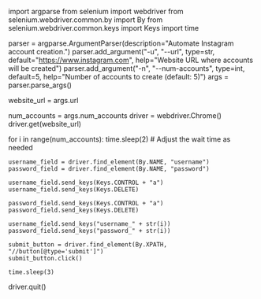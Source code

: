 import argparse
from selenium import webdriver
from selenium.webdriver.common.by import By
from selenium.webdriver.common.keys import Keys
import time

parser = argparse.ArgumentParser(description="Automate Instagram account creation.")
parser.add_argument("-u", "--url", type=str, default="https://www.instagram.com", help="Website URL where accounts will be created")
parser.add_argument("-n", "--num-accounts", type=int, default=5, help="Number of accounts to create (default: 5)")
args = parser.parse_args()

website_url = args.url

num_accounts = args.num_accounts
driver = webdriver.Chrome()
driver.get(website_url)

for i in range(num_accounts):
    time.sleep(2)  # Adjust the wait time as needed
    
    username_field = driver.find_element(By.NAME, "username")
    password_field = driver.find_element(By.NAME, "password")
    
    username_field.send_keys(Keys.CONTROL + "a")
    username_field.send_keys(Keys.DELETE)
    
    password_field.send_keys(Keys.CONTROL + "a")
    password_field.send_keys(Keys.DELETE)

    username_field.send_keys("username_" + str(i))
    password_field.send_keys("password_" + str(i))
    
    submit_button = driver.find_element(By.XPATH, "//button[@type='submit']")
    submit_button.click()
    
    time.sleep(3)

driver.quit()
